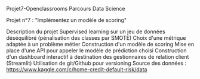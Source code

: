 Projet7-Openclassrooms
Parcours Data Science

Projet n°7 : "Implémentez un modèle de scoring"

Description du projet
	Supervised learning sur un jeu de données déséquilibré (pénalisation des classes par SMOTE)
	Choix d'une métrique adaptée à un problème métier
	Construction d'un modèle de scoring
	Mise en place d'une API pour appeler le modèle de prédiction choisi
	Construction d'un dashboard interactif à destination des gestionnaires de relation client (Streamlit)
	Utilisation de git/Github pour versioning
	Source des données : https://www.kaggle.com/c/home-credit-default-risk/data

